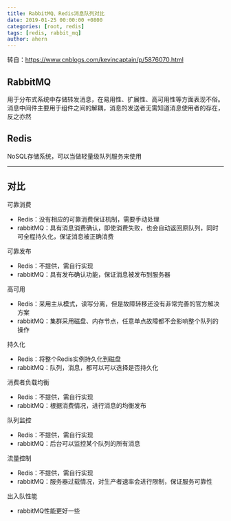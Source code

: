 ```yaml
---
title: RabbitMQ、Redis消息队列对比
date: 2019-01-25 00:00:00 +0800
categories: [root, redis]
tags: [redis, rabbit_mq]
author: ahern
---
```


转自：https://www.cnblogs.com/kevincaptain/p/5876070.html

## RabbitMQ

用于分布式系统中存储转发消息，在易用性、扩展性、高可用性等方面表现不俗。消息中间件主要用于组件之间的解耦，消息的发送者无需知道消息使用者的存在，反之亦然

## Redis
NoSQL存储系统，可以当做轻量级队列服务来使用

------

## 对比
可靠消费
  - Redis：没有相应的可靠消费保证机制，需要手动处理
  - rabbitMQ：具有消息消费确认，即使消费失败，也会自动返回原队列，同时可全程持久化，保证消息被正确消费

可靠发布
  - Redis：不提供，需自行实现
  - rabbitMQ：具有发布确认功能，保证消息被发布到服务器

高可用
  - Redis：采用主从模式，读写分离，但是故障转移还没有非常完善的官方解决方案
  - rabbitMQ：集群采用磁盘、内存节点，任意单点故障都不会影响整个队列的操作

持久化
  - Redis：将整个Redis实例持久化到磁盘
  - rabbitMQ：队列，消息，都可以可以选择是否持久化

消费者负载均衡
  - Redis：不提供，需自行实现
  - rabbitMQ：根据消费情况，进行消息的均衡发布

队列监控
  - Redis：不提供，需自行实现
  - rabbitMQ：后台可以监控某个队列的所有消息

流量控制
  - Redis：不提供，需自行实现
  - rabbitMQ：服务器过载情况，对生产者速率会进行限制，保证服务可靠性

出入队性能
  - rabbitMQ性能更好一些
